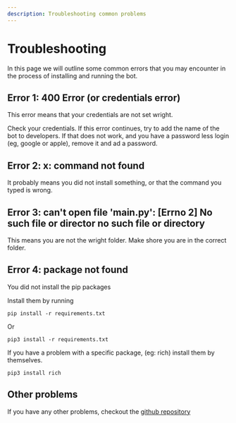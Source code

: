 ```yaml
---
description: Troubleshooting common problems
---
```

# Troubleshooting

In this page we will outline some common errors that you may encounter in the process of installing and running the bot.

## Error 1: 400 Error (or credentials error)

This error means that your credentials are not set wright.

Check your credentials. If this error continues, try to add the name of the bot to developers. If that does not work, and you have a password less login (eg, google or apple), remove it and ad a password.

## Error 2: x: command not found

It probably means you did not install something, or that the command you typed is wrong.

## Error 3: can't open file 'main.py': [Errno 2] No such file or director no such file or directory

This means you are not the wright folder. Make shore you are in the correct folder.

## Error 4: package not found

You did not install the pip packages

Install them by running

```shell
pip install -r requirements.txt
```

Or

```shell
pip3 install -r requirements.txt
```

If you have a problem with a specific package, (eg: rich) install them by themselves.

```shell
pip3 install rich
```

## Other problems

If you have any other problems, checkout the [github repository](https://github.com/elebumm/RedditVideoMakerBot)
